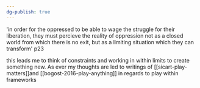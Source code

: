 ```yaml
---
dg-publish: true
---
```

'in order for the oppressed to be able to wage the struggle for their liberation, they must percieve the reality of oppression not as a closed world from which there is no exit, but as a limiting situation which they can transform' p23

this leads me to think of constraints and working in within limits to create something new. As ever my thoughts are led to writings of [[sicart-play-matters]]and [[bogost-2016-play-anything]] in regards to play within frameworks 